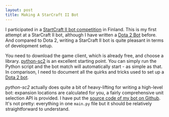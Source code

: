 ```yaml
---
layout: post
title: Making A StarCraft II Bot
---
```


I participated in a [StartCraft II bot competition](https://artificial-overmind.reaktor.com/) in Finland. This is my first attempt at a StarCraft II bot, although I have written a [Dota 2 Bot](https://github.com/insraq/dota2bots) before. And compared to Dota 2, writing a StarCraft II bot is quite pleasant in terms of development setup.

You need to download the game client, which is already free, and choose a library. [python-sc2](https://github.com/Dentosal/python-sc2) is an excellent starting point. You can simply run the Python script and the bot match will automatically start - as simple as that. In comparison, I need to document all the quirks and tricks used to set up a [Dota 2 bot](https://ruoyusun.com/2017/01/08/dota2-ai-quickstart.html).

*python-sc2* actually does quite a bit of heavy-lifting for writing a high-level bot: expansion locations are calculated for you, a fairly comprehensive unit selection API is provided. I have put the [source code of my bot on Github](https://github.com/insraq/BaseTrade). It's not pretty: everything in one `main.py` file but it should be relatively straightforward to understand.

